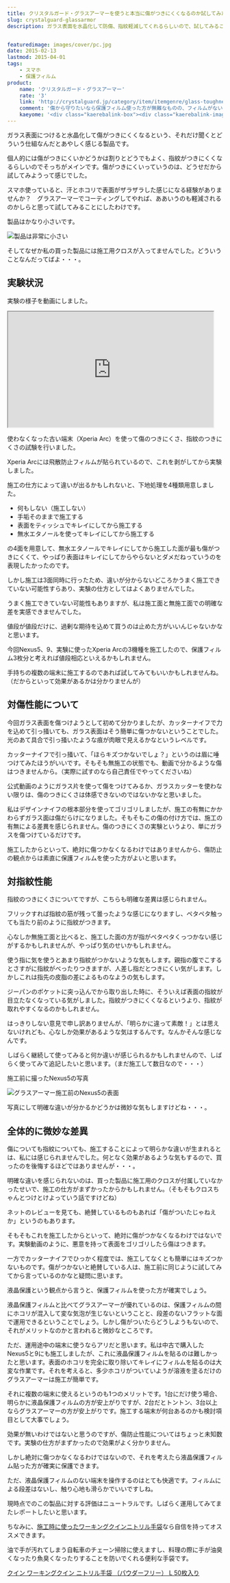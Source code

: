 ```yaml
---
title: クリスタルガード・グラスアーマーを使うと本当に傷がつきにくくなるのか試してみた
slug: crystalguard-glassarmor
description: ガラス表面を水晶化して防傷、指紋軽減してくれるらしいので、試してみることに。メインは指紋軽減性能目当てでの購入です。傷防止性能についてもせっかくだから実験してみました。効果が無いわけではないと思うのですが、いまひとつはっきりしません。


featuredimage: images/cover/pc.jpg
date: 2015-02-13
lastmod: 2015-04-01
tags: 
    - スマホ
    - 保護フィルム
product:
    name: 'クリスタルガード・グラスアーマー'
    rate: '3'
    link: 'http://crystalguard.jp/category/item/itemgenre/glass-toughner-for-smartphones'
    comment: '傷から守りたいなら保護フィルム使った方が無難なものの、フィルムがない端末は快適でもある'
    kaeyome: '<div class="kaerebalink-box"><div class="kaerebalink-image"><a href="http://www.amazon.co.jp/exec/obidos/ASIN/B00QR4TTE6/illusionspace-22/ref=nosim/" rel="nofollow" target="_blank"><img src="https://ecx.images-amazon.com/images/I/514hLkRuGFL._SL160_.jpg" style="border: none;" /></a></div><div class="kaerebalink-info"><div class="kaerebalink-name"><a href="http://www.amazon.co.jp/exec/obidos/ASIN/B00QR4TTE6/illusionspace-22/ref=nosim/" rel="nofollow" target="_blank">保護フィルム不要に！塗るだけで傷を防止するガラス強化剤『クリスタルガード・グラスアーマー』 - ガラス画面の全スマホ・タブレット対応</a><div class="kaerebalink-powered-date">posted with <a href="http://kaereba.com" rel="nofollow" target="_blank">カエレバ</a></div></div><div class="kaerebalink-detail"> クリスタルガード by kozmez     </div><div class="kaerebalink-link1"><div class="shoplinkamazon"><a href="http://www.amazon.co.jp/gp/search?keywords=%83N%83%8A%83X%83%5E%83%8B%83K%81%5B%83h%81E%83O%83%89%83X%83A%81%5B%83%7D%81%5B&__mk_ja_JP=%83J%83%5E%83J%83i&tag=illusionspace-22" rel="nofollow" target="_blank" title="アマゾン" >Amazon</a></div><div class="shoplinkrakuten"><a href="http://hb.afl.rakuten.co.jp/hgc/0e95387f.f2aef20d.0e953880.25e412bd/?pc=http%3A%2F%2Fsearch.rakuten.co.jp%2Fsearch%2Fmall%2F%25E3%2582%25AF%25E3%2583%25AA%25E3%2582%25B9%25E3%2582%25BF%25E3%2583%25AB%25E3%2582%25AC%25E3%2583%25BC%25E3%2583%2589%25E3%2583%25BB%25E3%2582%25B0%25E3%2583%25A9%25E3%2582%25B9%25E3%2582%25A2%25E3%2583%25BC%25E3%2583%259E%25E3%2583%25BC%2F-%2Ff.1-p.1-s.1-sf.0-st.A-v.2%3Fx%3D0%26scid%3Daf_ich_link_urltxt%26m%3Dhttp%3A%2F%2Fm.rakuten.co.jp%2F" rel="nofollow" target="_blank" title="楽天市場" >楽天市場</a></div></div></div><div class="booklink-footer" style="clear: left"></div></div>'
---
```


ガラス表面につけると水晶化して傷がつきにくくなるという、それだけ聞くとどういう仕組なんだとあやしく感じる製品です。

個人的には傷がつきにくいかどうかは割りとどうでもよく、指紋がつきにくくなるらしいのでそっちがメインです。傷がつきにくいっていうのは、どうせだから試してみようって感じでした。

スマホ使っていると、汗とホコリで表面がザラザラした感じになる経験がありませんか？　グラスアーマーでコーティングしてやれば、ああいうのも軽減されるのかしらと思って試してみることにしたわけです。

製品はかなり小さいです。

![製品は非常に小さい](f602ef8bc34eba3ec9e21b3ea669efcf.jpg)

そしてなぜか私の買った製品には施工用クロスが入ってませんでした。どういうことなんだってばよ・・・。


## 実験状況


実験の様子を動画にしました。

<iframe width="480" height="270" src="https://www.youtube.com/embed/jiEz3JL0Nak" allowfullscreen></iframe>

使わなくなった古い端末（Xperia Arc）を使って傷のつきにくさ、指紋のつきにくさの試験を行いました。

Xperia Arcには飛散防止フィルムが貼られているので、これを剥がしてから実験しました。

施工の仕方によって違いが出るかもしれないと、下地処理を4種類用意しました。

<ul>
<li>何もしない（施工しない）</li>
<li>手垢そのままで施工する</li>
<li>表面をティッシュでキレイにしてから施工する</li>
<li>無水エタノールを使ってキレイにしてから施工する</li>
</ul>

の4面を用意して、無水エタノールでキレイにしてから施工した面が最も傷がつきにくくて、やっぱり表面はキレイにしてからやらないとダメだねっていうのを表現したかったのです。

しかし施工は3面同時に行ったため、違いが分からないどころかうまく施工できていない可能性すらあり、実験の仕方としてはよくありませんでした。

うまく施工できていない可能性もありますが、私は施工面と無施工面での明確な差を実感できませんでした。

値段が値段だけに、過剰な期待を込めて買うのは止めた方がいいんじゃないかなと思います。

今回Nexus5、9、実験に使ったXperia Arcの3機種を施工したので、保護フィルム3枚分と考えれば値段相応といえるかもしれません。

手持ちの複数の端末に施工するのであれば試してみてもいいかもしれませんね。（だからといって効果があるかは分かりませんが）


## 対傷性能について


今回ガラス表面を傷つけようとして初めて分かりましたが、カッターナイフで力を込めて引っ掻いても、ガラス表面はそう簡単に傷つかないということでした。光のあて具合で引っ掻いたような痕が肉眼で見えるかなというレベルです。

カッターナイフで引っ掻いて、「ほらキズつかないでしょ？」というのは眉に唾つけてみたほうがいいです。そもそも無施工の状態でも、動画で分かるような傷はつきませんから。（実際に試すのなら自己責任でやってくださいね）

公式動画のようにガラス片を使って傷をつけてみるか、ガラスカッターを使わない限りは、傷のつきにくさは体感できないのではないかなと思いました。

私はデザインナイフの根本部分を使ってゴリゴリしましたが、施工の有無にかかわらずガラス面は傷だらけになりました。そもそもこの傷の付け方では、施工の有無による差異を感じられません。傷のつきにくさの実験というより、単にガラスを傷つけているだけです。

施工したからといって、絶対に傷つかなくなるわけではありませんから、傷防止の観点からは素直に保護フィルムを使った方がよいと思います。


## 対指紋性能


指紋のつきにくさについてですが、こちらも明確な差異は感じられません。

フリックすれば指紋の筋が残って曇ったような感じになりますし、ペタペタ触っても当たり前のように指紋がつきます。

心なしか無施工面と比べると、施工した面の方が指がペタペタくっつかない感じがするかもしれませんが、やっぱり気のせいかもしれません。

使う指に気を使うとあまり指紋がつかないような気もします。親指の腹でこするとさすがに指紋がべったりつきますが、人差し指だとつきにくい気がします。しかしこれは指先の皮脂の差によるものなようの気もします。

ジーパンのポケットに突っ込んでから取り出した時に、そういえば表面の指紋が目立たなくなっている気がしました。指紋がつきにくくなるというより、指紋が取れやすくなるのかもしれません。

はっきりしない意見で申し訳ありませんが、「明らかに違って素敵！」とは思えないけれども、心なしか効果があるような気はするんです。なんかそんな感じなんです。

しばらく継続して使ってみると何か違いが感じられるかもしれませんので、しばらく使ってみて追記したいと思います。（まだ施工して数日なので・・・）

施工前に撮ったNexus5の写真

![グラスアーマー施工前のNexus5の表面](cf1c61ddadc41963c096a0aa69eea434.jpg)

写真にして明確な違いが分かるかどうかは微妙な気もしますけどね・・・。


## 全体的に微妙な差異


傷についても指紋についても、施工することによって明らかな違いが生まれるとは、私には感じられませんでした。何となく効果があるような気もするので、買ったのを後悔するほどではありませんが・・・。

明確な違いを感じられないのは、買った製品に施工用のクロスが付属していなかったせいで、施工の仕方がまずかったからかもしれません。（そもそもクロスちゃんとつけとけよっていう話ですけどね）

ネットのレビューを見ても、絶賛しているものもあれば「傷がついたじゃねえか」というのもあります。

そもそもこれを施工したからといって、絶対に傷がつかなくなるわけではないです。実験動画のように、悪意を持って表面をゴリゴリしたら傷はつきます。

一方でカッターナイフでひっかく程度では、施工してなくとも簡単にはキズつかないものです。傷がつかないと絶賛している人は、施工前に同じように試してみてから言っているのかなと疑問に思います。

液晶保護という観点から言うと、保護フィルムを使った方が確実でしょう。

液晶保護フィルムと比べてグラスアーマーが優れているのは、保護フィルムの間にホコリが混入して変な気泡が生じないということと、段差のないフラットな面で運用できるということでしょう。しかし傷がついたらどうしようもないので、それがメリットなのかと言われると微妙なところです。

ただ、運用途中の端末に使うならアリだと思います。私は中古で購入したNexus5と9にも施工しましたが、これに液晶保護フィルムを貼るのは難しかったと思います。表面のホコリを完全に取り除いてキレイにフィルムを貼るのは大変な作業です。それを考えると、多少ホコリがついていようが溶液を塗るだけのグラスアーマーは施工が簡単です。

それに複数の端末に使えるというのも1つのメリットです。1台にだけ使う場合、明らかに液晶保護フィルムの方が安上がりですが、2台だとトントン、3台以上ならグラスアーマーの方が安上がりです。施工する端末が何台あるのかも検討項目として大事でしょう。

効果が無いわけではないと思うのですが、傷防止性能についてはちょっと未知数です。実験の仕方がまずかったので効果がよく分かりません。

しかし絶対に傷つかなくなるわけではないので、それを考えたら液晶保護フィルム貼った方が確実に保護できます。

ただ、液晶保護フィルムのない端末を操作するのはとても快適です。フィルムによる段差はないし、触り心地も滑らかでいいですしね。

現時点でのこの製品に対する評価はニュートラルです。しばらく運用してみてまたレポートしたいと思います。

ちなみに、<a href="https://wantit.gcreate.jp/nitorirutebukuro/" title="手の汚れる作業に便利なワーキングクインニトリル手袋をレビュー">施工時に使ったワーキングクインニトリル手袋</a>なら自信を持ってオススメできます。

油で手が汚れてしまう自転車のチェーン掃除に使えますし、料理の際に手が油臭くなったり魚臭くなったりすることを防いでくれる便利な手袋です。

<div data-role="amazonjs" data-asin="B0057DD21O" data-locale="JP" data-tmpl="" data-img-size="" class="asin_B0057DD21O_JP_ amazonjs_item"><div class="amazonjs_indicator"><span class="amazonjs_indicator_img"></span><a class="amazonjs_indicator_title" href="#">クイン ワーキングクイン ニトリル手袋 （パウダーフリー） L  50枚入り</a><span class="amazonjs_indicator_footer"></span></div></div>

  